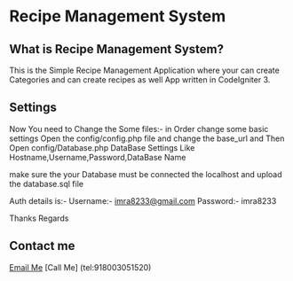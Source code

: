 # Recipe Management System

## What is Recipe Management System?

This is the Simple Recipe Management Application where your can create Categories and can create recipes as well App written in CodeIgniter 3.


## Settings
  Now You need to Change the Some files:- in Order change some basic settings Open the config/config.php file and change the base_url and Then Open config/Database.php DataBase Settings Like Hostname,Username,Password,DataBase Name  

  make sure the your Database must be connected the localhost and upload the database.sql file

  
 Auth details is:-
 Username:- imra8233@gmail.com 
 Password:- imra8233

Thanks
Regards

## Contact me
[Email Me](mailto:imra8233@gmail.com)
[Call Me] (tel:918003051520)

